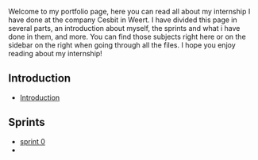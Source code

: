 Welcome to my portfolio page, here you can read all about my internship I have done at the company Cesbit in Weert. I have divided this page in several parts, an introduction about myself, the sprints and what i have done in them, and more. You can find those subjects right here or on the sidebar on the right when going through all the files. 
I hope you enjoy reading about my internship!

## Introduction

* [Introduction](https://git.fhict.nl/I465040/cesbitportfolio/-/wikis/home)

## Sprints

* [sprint 0](https://git.fhict.nl/I465040/cesbitportfolio/-/wikis/sprint-0)
* 
